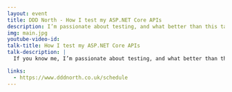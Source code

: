 ```yaml
---
layout: event
title: DDD North - How I test my ASP.NET Core APIs
description: I’m passionate about testing, and what better than this talk I’ll be sharing my experience over the last 10+ years of testing APIs.
img: main.jpg
youtube-video-id: 
talk-title: How I test my ASP.NET Core APIs
talk-description: |
  If you know me, I’m passionate about testing, and what better than this talk I’ll be sharing my experience over the last 10+ years of testing APIs. This will cover the basics of how you get started with testing ASP.NET Core APIs, the layers I test at to prove our confidence in production, to how libraries and technology choices such as MongoDB and SQL Server make such a difference on your workflow with testing. We’ll also cover practices I use to ensure I don’t get bitten down the line when refactoring and updating the libraries.

links:
  - https://www.dddnorth.co.uk/schedule
---
```


